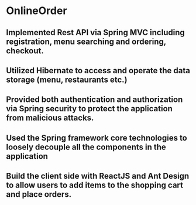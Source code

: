 # OnlineOrder 

## Implemented Rest API via Spring MVC including registration, menu searching and ordering, checkout.

## Utilized Hibernate to access and operate the data storage (menu, restaurants etc.)

## Provided both authentication and authorization via Spring security to protect the application from malicious attacks.

## Used the Spring framework core technologies to loosely decouple all the components in the application

## Build the client side with ReactJS and Ant Design to allow users to add items to the shopping cart and place orders.
